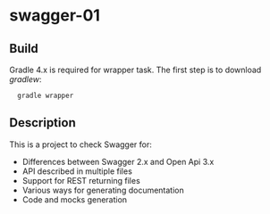 # swagger-01

Build
-----

Gradle 4.x is required for wrapper task. The first step is to download *gradlew*:

      gradle wrapper

Description
-----------

This is a project to check Swagger for:

* Differences between Swagger 2.x and Open Api 3.x
* API described in multiple files
* Support for REST returning files
* Various ways for generating documentation
* Code and mocks generation
